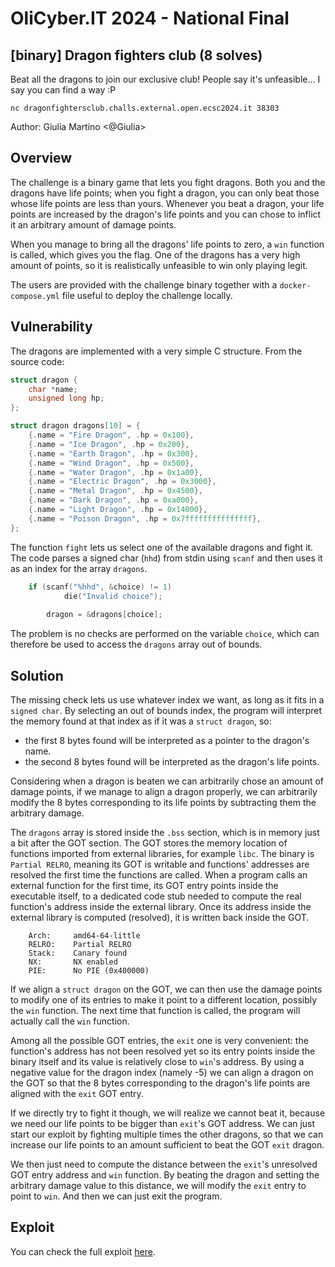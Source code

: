 # OliCyber.IT 2024 - National Final

## [binary] Dragon fighters club (8 solves)

Beat all the dragons to join our exclusive club! People say it's unfeasible... I say you can find a way :P

`nc dragonfightersclub.challs.external.open.ecsc2024.it 38303`

Author: Giulia Martino <@Giulia>

## Overview

The challenge is a binary game that lets you fight dragons. Both you and the dragons have life points; when you fight a dragon, you can only beat those whose life points are less than yours. Whenever you beat a dragon, your life points are increased by the dragon's life points and you can chose to inflict it an arbitrary amount of damage points.  

When you manage to bring all the dragons' life points to zero, a `win` function is called, which gives you the flag. One of the dragons has a very high amount of points, so it is realistically unfeasible to win only playing legit.

The users are provided with the challenge binary together with a `docker-compose.yml` file useful to deploy the challenge locally.

## Vulnerability

The dragons are implemented with a very simple C structure. From the source code:

```c
struct dragon {
    char *name;
    unsigned long hp;
};

struct dragon dragons[10] = {
    {.name = "Fire Dragon", .hp = 0x100},
    {.name = "Ice Dragon", .hp = 0x200},
    {.name = "Earth Dragon", .hp = 0x300},
    {.name = "Wind Dragon", .hp = 0x500},
    {.name = "Water Dragon", .hp = 0x1a00},
    {.name = "Electric Dragon", .hp = 0x3000},
    {.name = "Metal Dragon", .hp = 0x4500},
    {.name = "Dark Dragon", .hp = 0xa000},
    {.name = "Light Dragon", .hp = 0x14000},
    {.name = "Poison Dragon", .hp = 0x7fffffffffffffff},
};
```

The function `fight` lets us select one of the available dragons and fight it. The code parses a signed char (`hhd`) from stdin using `scanf` and then uses it as an index for the array `dragons`.

```c
    if (scanf("%hhd", &choice) != 1)
            die("Invalid choice");
        
        dragon = &dragons[choice];
```

The problem is no checks are performed on the variable `choice`, which can therefore be used to access the `dragons` array out of bounds.

## Solution

The missing check lets us use whatever index we want, as long as it fits in a `signed char`. By selecting an out of bounds index, the program will interpret the memory found at that index as if it was a `struct dragon`, so:
- the first 8 bytes found will be interpreted as a pointer to the dragon's name.
- the second 8 bytes found will be interpreted as the dragon's life points.

Considering when a dragon is beaten we can arbitrarily chose an amount of damage points, if we manage to align a dragon properly, we can arbitrarily modify the 8 bytes corresponding to its life points by subtracting them the arbitrary damage.

The `dragons` array is stored inside the `.bss` section, which is in memory just a bit after the GOT section. The GOT stores the memory location of functions imported from external libraries, for example `libc`. The binary is `Partial RELRO`, meaning its GOT is writable and functions' addresses are resolved the first time the functions are called. When a program calls an external function for the first time, its GOT entry points inside the executable itself, to a dedicated code stub needed to compute the real function's address inside the external library. Once its address inside the external library is computed (resolved), it is written back inside the GOT.

```
    Arch:     amd64-64-little
    RELRO:    Partial RELRO
    Stack:    Canary found
    NX:       NX enabled
    PIE:      No PIE (0x400000)
```

If we align a `struct dragon` on the GOT, we can then use the damage points to modify one of its entries to make it point to a different location, possibly the `win` function. The next time that function is called, the program will actually call the `win` function.

Among all the possible GOT entries, the `exit` one is very convenient: the function's address has not been resolved yet so its entry points inside the binary itself and its value is relatively close to `win`'s address. By using a negative value for the dragon index (namely -5) we can align a dragon on the GOT so that the 8 bytes corresponding to the dragon's life points are aligned with the `exit` GOT entry.

If we directly try to fight it though, we will realize we cannot beat it, because we need our life points to be bigger than `exit`'s GOT address. We can just start our exploit by fighting multiple times the other dragons, so that we can increase our life points to an amount sufficient to beat the GOT `exit` dragon.

We then just need to compute the distance between the `exit`'s unresolved GOT entry address and `win` function. By beating the dragon and setting the arbitrary damage value to this distance, we will modify the `exit` entry to point to `win`. And then we can just exit the program.

## Exploit

You can check the full exploit [here](checker/__main__.py).
